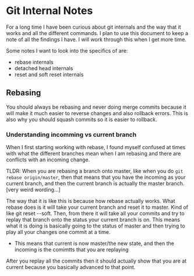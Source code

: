# Git Internal Notes
For a long time I have been curious about git internals and the way that it
works and all the different commands. I plan to use this document to keep a note
of all the findings I have. I will work through this when I get more time.

Some notes I want to look into the specifics of are: 
- rebase internals
- detached head internals
- reset and soft reset internals

## Rebasing
You should always be rebasing and never doing merge commits because it will make
it much easier to reverse changes and also rollback errors. This is also why you
should squash commits so it is easier to rollback.

### Understanding incomming vs current branch
When I first starting working with rebase, I found myself confused at times with
what the different branches mean when I am rebasing and there are conflicts with
an incoming change. 

TLDR: When you are rebasing a branch onto master, like when you do `git rebase
origin/master`, then that means that you have the incoming as your current
branch, and then the current branch is actually the master branch. [very weird
wording...]

The way that it is like this is because how rebase actually works. What rebase
does is it will take your current branch and reset it to master. Kind of like
git reset --soft. Then, from there it will take all your commits and try to
replay that branch onto the status your current branch is on. This means what it
is doing is basically going to the status of master and then trying to play all
your changes one commit at a time.
- This means that current is now master/the new state, and then the incoming is
  the comimtts that you are replaying

After you replay all the commits then it should actually show that you are at
current because you basically advanced to that point.
